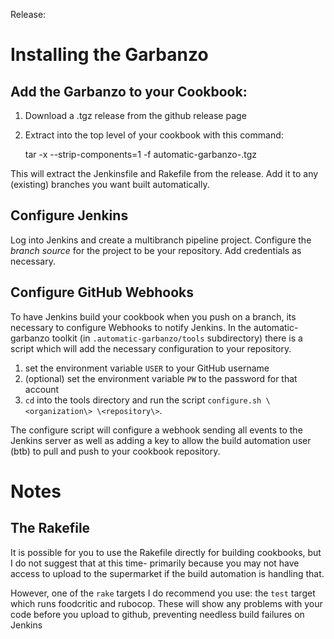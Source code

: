 Release: 

# Installing the Garbanzo

## Add the Garbanzo to your Cookbook:

1. Download a .tgz release from the github release page
1. Extract into the top level of your cookbook with this command:

    tar -x --strip-components=1 -f automatic-garbanzo-<version>.tgz

This will extract the Jenkinsfile and Rakefile from the release.  Add it
to any (existing) branches you want built automatically.

## Configure Jenkins

Log into Jenkins and create a multibranch pipeline project.  Configure the
_branch source_ for the project to be your repository.  Add credentials as
necessary.

## Configure GitHub Webhooks

To have Jenkins build your cookbook when you push on a branch, its necessary to
configure Webhooks to notify Jenkins.  In the automatic-garbanzo toolkit (in
`.automatic-garbanzo/tools` subdirectory) there is a script which will add the
necessary configuration to your repository.

1. set the environment variable `USER` to your GitHub username
2. (optional) set the environment variable `PW` to the password for that
   account
3. `cd` into the tools directory and run the script `configure.sh
   \<organization\> \<repository\>`.

The configure script will configure a webhook sending all events to the Jenkins
server as well as adding a key to allow the build automation user (btb) to pull
and push to your cookbook repository.

# Notes

## The Rakefile

It is possible for you to use the Rakefile directly for building cookbooks, but I do not suggest that at this time- primarily because you may not have access to upload to the supermarket if the build automation is handling that.

However, one of the `rake` targets I do recommend you use: the `test` target
which runs foodcritic and rubocop.  These will show any problems with your code
before you upload to github, preventing needless build failures on Jenkins


